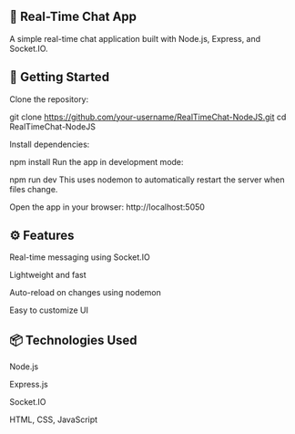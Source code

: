 
## 💬 Real-Time Chat App
A simple real-time chat application built with Node.js, Express, and Socket.IO.

## 🚀 Getting Started
Clone the repository:

git clone https://github.com/your-username/RealTimeChat-NodeJS.git
cd RealTimeChat-NodeJS

Install dependencies:

npm install
Run the app in development mode:


npm run dev
This uses nodemon to automatically restart the server when files change.

Open the app in your browser:
http://localhost:5050

## ⚙️ Features
Real-time messaging using Socket.IO

Lightweight and fast

Auto-reload on changes using nodemon

Easy to customize UI

## 📦 Technologies Used
Node.js

Express.js

Socket.IO

HTML, CSS, JavaScript

